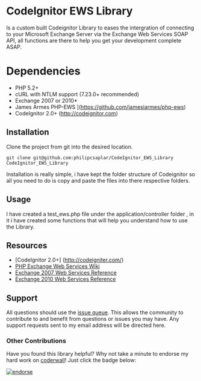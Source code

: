 # CodeIgnitor EWS Library
Is a custom built Codeignitor Library to eases the intergration of connecting to your Microsoft Exchange Server via the Exchange Web Services SOAP API, all functions are there to help you get your development complete ASAP. 

# Dependencies
* PHP 5.2+
* cURL with NTLM support (7.23.0+ recommended)
* Exchange 2007 or 2010*
* James Armes PHP-EWS ](https://github.com/jamesiarmes/php-ews)
* CodeIgnitor 2.0+ (http://codeignitor.com)


## Installation
Clone the project from git into the desired location.

```
git clone git@github.com:philipcsaplar/CodeIgnitor_EWS_Library CodeIgnitor_EWS_Library
```

Installation is really simple, i have kept the folder structure of Codeignitor so all you need to do is copy and paste the files into there respective folders.


## Usage
I have created a test_ews.php file under the application/controller folder , in it i have created some functions that will help you understand how to use the Library.

## Resources
* [CodeIgnitor 2.0+]
(http://codeigniter.com/)
* [PHP Exchange Web Services Wiki](https://github.com/jamesiarmes/php-ews/wiki)
* [Exchange 2007 Web Services Reference](http://msdn.microsoft.com/library/bb204119\(v=EXCHG.80\).aspx)
* [Exchange 2010 Web Services Reference](http://msdn.microsoft.com/library/bb204119\(v=exchg.140\).aspx)

## Support
All questions should use the [issue queue](https://github.com/philipcsaplar/CodeIgnitor_EWS_Library/issues). This allows the community to contribute to and benefit from questions or issues you may have. Any support requests sent to my email address will be directed here.


### Other Contributions
Have you found this library helpful? Why not take a minute to endorse my hard work on [coderwall](http://coderwall.com)! Just click the badge below:

[![endorse](http://api.coderwall.com/philipcsaplar/endorsecount.png)](http://coderwall.com/philipcsaplar)
